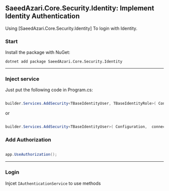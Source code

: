 ﻿## SaeedAzari.Core.Security.Identity: Implement Identity Authentication

Using [SaeedAzari.Core.Security.Identity] To login with Identity.


### Start


Install the package with NuGet:
```
dotnet add package SaeedAzari.Core.Security.Identity
```

<hr>

### Inject service
Just put the following code in Program.cs:

```cs

builder.Services.AddSecurity<TBaseIdentityUser, TBaseIdentityRole>( Configuration,  connectionString);

```

or 

```cs

builder.Services.AddSecurity<TBaseIdentityUser>( Configuration,  connectionString);

```



### Add Authorization

```cs

app.UseAuthorization();

```

<hr/>

### Login

Injcet `IAuthenticationService` to use methods